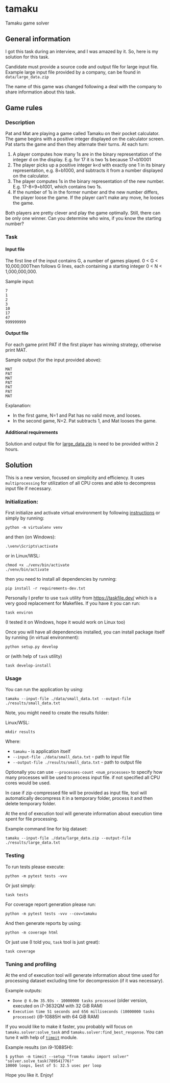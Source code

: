 # tamaku
Tamaku game solver

## General information

I got this task during an interview, and I was amazed by it. So, here is my solution for this task.

Candidate must provide a source code and output file for large input file. 
Example large input file provided by a company, can be found in `data/large_data.zip`

The name of this game was changed following a deal with the company to share information about this task.

## Game rules

### Description

Pat and Mat are playing a game called Tamaku on their pocket calculator. The game begins
with a positive integer displayed on the calculator screen. Pat starts the game and then they
alternate their turns. At each turn:

1. A player computes how many 1s are in the binary representation of the integer d on the
display. E.g. for 17 it is two 1s because 17=b10001
2. The player picks up a positive integer k<d with exactly one 1 in its binary representation,
e.g. 8=b1000, and subtracts it from a number displayed on the calculator.
3. The player computes 1s in the binary representation of the new number. E.g.
17-8=9=b1001, which contains two 1s.
4. If the number of 1s in the former number and the new number differs, the player loose the
game. If the player can’t make any move, he looses the game.

Both players are pretty clever and play the game optimally. Still, there can be only one
winner. Can you determine who wins, if you know the starting number?

### Task

#### Input file

The first line of the input contains G, a number of games played. 0 < G < 10,000,000Then
follows G lines, each containing a starting integer 0 < N < 1,000,000,000.

Sample input:

```
7
1
2
3
10
17
47
999999999
```

#### Output file

For each game print PAT if the first player has winning strategy, otherwise print MAT.

Sample output (for the input provided above):

```
MAT
PAT
MAT
PAT
PAT
PAT
MAT
```

Explanation:

- In the first game, N=1 and Pat has no valid move, and looses.
- In the second game, N=2. Pat subtracts 1, and Mat looses the game.

#### Additional requirements

Solution and output file for [large_data.zip](./data/large_data.zip) is 
need to be provided within 2 hours.

## Solution

This is a new version, focused on simplicity and efficiency. It uses `multiprocessing` for utilization of all CPU 
cores and able to decompress input file if necessary.

### Initialization:

First initialize and activate virtual environment by 
following [instructions](https://docs.python.org/3/library/venv.html) or simply by running:

```shell
python -m virtualenv venv
```

and then (on Windows):

```shell
.\venv\Scripts\activate
```

or in Linux/WSL:

```shell
chmod +x ./venv/bin/activate
./venv/bin/activate
```

then you need to install all dependencies by running:

```shell
pip install -r requirements-dev.txt
```

Personally I prefer to use `task` utility from https://taskfile.dev/ which is a very good replacement 
for Makefiles. If you have it you can run:

```shell
task environ
```

(I tested it on Windows, hope it would work on Linux too)

Once you will have all dependencies installed, you can install package itself by running (in virtual environment):

```shell
python setup.py develop
```

or (with help of `task` utility)

```shell
task develop-install
```

### Usage

You can run the application by using:

```shell
tamaku --input-file ./data/small_data.txt --output-file ./results/small_data.txt
```

Note, you might need to create the results folder:

Linux/WSL:

```shell
mkdir results
```

Where:

- `tamaku` - is application itself
- `--input-file ./data/small_data.txt` - path to input file
- `--output-file ./results/small_data.txt` - path to output file

Optionally you can use `--processes-count <num_processes>` to specify how many processes will be used 
to process input file. if not specified all CPU cores would be used. 

In case if zip-compressed file will be provided as input file, tool will automatically 
decompress it in a temporary folder, process it and then delete temporary folder.

At the end of execution tool will generate information about execution time spent for file 
processing.

Example command line for big dataset:

```shell
tamaku --input-file ./data/large_data.zip --output-file ./results/large_data.txt
```

### Testing

To run tests please execute:

```shell
python -m pytest tests -vvv
```

Or just simply:

```shell
task tests
```

For coverage report generation please run:

```shell
python -m pytest tests -vvv --cov=tamaku
```

And then generate reports by using:

```shell
python -m coverage html
```

Or just use (I told you, `task` tool is just great):

```shell
task coverage
```

### Tuning and profiling

At the end of execution tool will generate information about time used for processing dataset 
excluding time for decompression (if it was necessary).

Example outputs:

- `Done @ 6.0m 35.93s - 10000000 tasks processed` (older version, executed on i7-3632QM with 32 GiB RAM)
- `Execution time 51 seconds and 656 milliseconds (10000000 tasks processed)` (i9-10885H with 64 GiB RAM)

If you would like to make it faster, you probably will focus on 
`tamaku.solver:solve_task` and `tamaku.solver:find_best_response`. You can tune it with help of 
[`timeit`](https://docs.python.org/3/library/timeit.html) module.

Example results (on i9-10885H):

```
$ python -m timeit --setup "from tamaku import solver" "solver.solve_task(789541776)"
10000 loops, best of 5: 32.5 usec per loop
```

Hope you like it. Enjoy!
